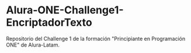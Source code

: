 # Alura-ONE-Challenge1-EncriptadorTexto
Repositorio del Challenge 1 de la formación "Principiante en Programación ONE" de Alura-Latam. 

